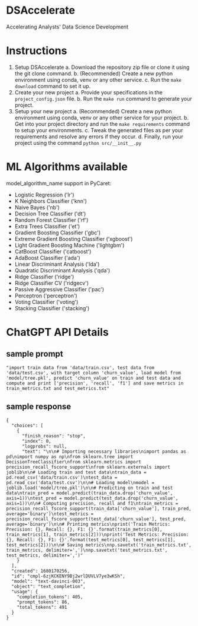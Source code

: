 # DSAccelerate
Accelerating Analysts' Data Science Development


# Instructions

1. Setup DSAccelerate
    a. Download the repository zip file or clone it using the git clone command.
    b. (Recommended) Create a new python environment using conda, venv or any other service.
    c. Run the `make download` command to set it up.
2. Create your new project
    a. Provide your specifications in the `project_config.json` file.
    b. Run the `make run` command to generate your project.
3. Setup your new project
    a. (Recommended) Create a new python environment using conda, venv or any other service for your project.
    b. Get into your project directory and run the `make requirements` command to setup your environments.
    c. Tweak the generated files as per your requirements and resolve any errors if they occur.
    d. Finally, run your project using the command `python src/__init__.py`


# ML Algorithms available
model_algorithm_name support in PyCaret:

- Logistic Regression ('lr')
- K Neighbors Classifier ('knn')
- Naive Bayes ('nb')
- Decision Tree Classifier ('dt')
- Random Forest Classifier ('rf')
- Extra Trees Classifier ('et')
- Gradient Boosting Classifier ('gbc')
- Extreme Gradient Boosting Classifier ('xgboost')
- Light Gradient Boosting Machine ('lightgbm')
- CatBoost Classifier ('catboost')
- AdaBoost Classifier ('ada')
- Linear Discriminant Analysis ('lda')
- Quadratic Discriminant Analysis ('qda')
- Ridge Classifier ('ridge')
- Ridge Classifier CV ('ridgecv')
- Passive Aggressive Classifier ('pac')
- Perceptron ('perceptron')
- Voting Classifier ('voting')
- Stacking Classifier ('stacking')


# ChatGPT API Details


## sample prompt
```
"import train data from 'data/train.csv', test data from 'data/test.csv', with target column 'churn_value', load model from 'model/tree.pkl', predict 'churn_value' on train and test data and compute and print ['precision', 'recall', 'f1'] and save metrics in train_metrics.txt and test_metrics.txt"
```

## sample response
```
{
  "choices": [
    {
      "finish_reason": "stop",
      "index": 0,
      "logprobs": null,
      "text": "\n\n# Importing necessary libraries\nimport pandas as pd\nimport numpy as np\nfrom sklearn.tree import DecisionTreeClassifier\nfrom sklearn.metrics import precision_recall_fscore_support\nfrom sklearn.externals import joblib\n\n# Loading train and test data\ntrain_data = pd.read_csv('data/train.csv')\ntest_data = pd.read_csv('data/test.csv')\n\n# Loading model\nmodel = joblib.load('model/tree.pkl')\n\n# Predicting on train and test data\ntrain_pred = model.predict(train_data.drop('churn_value', axis=1))\ntest_pred = model.predict(test_data.drop('churn_value', axis=1))\n\n# Computing precision, recall and f1\ntrain_metrics = precision_recall_fscore_support(train_data['churn_value'], train_pred, average='binary')\ntest_metrics = precision_recall_fscore_support(test_data['churn_value'], test_pred, average='binary')\n\n# Printing metrics\nprint('Train Metrics: Precision: {}, Recall: {}, F1: {}'.format(train_metrics[0], train_metrics[1], train_metrics[2]))\nprint('Test Metrics: Precision: {}, Recall: {}, F1: {}'.format(test_metrics[0], test_metrics[1], test_metrics[2]))\n\n# Saving metrics\nnp.savetxt('train_metrics.txt', train_metrics, delimiter=',')\nnp.savetxt('test_metrics.txt', test_metrics, delimiter=',')"
    }
  ],
  "created": 1680170256,
  "id": "cmpl-6zjKCKENY9Bj2wrlDUVLV7ye3wKSh",
  "model": "text-davinci-003",
  "object": "text_completion",
  "usage": {
    "completion_tokens": 405,
    "prompt_tokens": 86,
    "total_tokens": 491
  }
}
```
